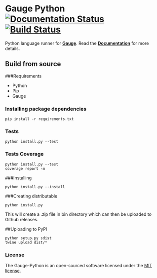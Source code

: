 # Gauge Python [![Documentation Status](https://readthedocs.org/projects/gauge-python/badge/?version=latest)](http://gauge-python.readthedocs.org/en/latest/?badge=latest) [![Build Status](https://snap-ci.com/kashishm/gauge-python/branch/master/build_image)](https://snap-ci.com/kashishm/gauge-python/branch/master)

Python language runner for __[Gauge](https://github.com/getgauge/gauge)__. Read the __[Documentation](https://gauge-python.readthedocs.org)__ for more details.


## Build from source
###Requirements
* Python
* Pip
* Gauge

### Installing package dependencies
```
pip install -r requirements.txt
```

### Tests
```
python install.py --test
```

### Tests Coverage
```
python install.py --test
coverage report -m
```

###Installing

````
python install.py --install
````

###Creating distributable

````
python install.py
````
This will create a .zip file in bin directory which can then be uploaded to Github releases.

##Uploading to PyPI

```
python setup.py sdist
twine upload dist/*
```
### License

The Gauge-Python is an open-sourced software licensed under the [MIT license](http://opensource.org/licenses/MIT).
